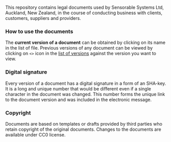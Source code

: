 This repository contains legal documents used by Sensorable Systems Ltd, Auckland, New Zealand, in the course of conducting business with clients, customers, suppliers and providers. 

### How to use the documents
The **current version of a document** can be obtained by clicking on its name in the list of file.
Previous versions of any document can be viewed by clicking on `<>` icon in the [list of versions]( https://github.com/mVentory/legal/commits/master) against the version you want to view.
### Digital signature
Every version of a document has a digital signature in a form of an SHA-key. It is a long and unique number that would be different even if a single character in the document was changed. This number forms the unique link to the document version and was included in the electronic message.
### Copyright
Documents are based on templates or drafts provided by third parties who retain copyright of the original documents. Changes to the documents are available under CC0 license.
